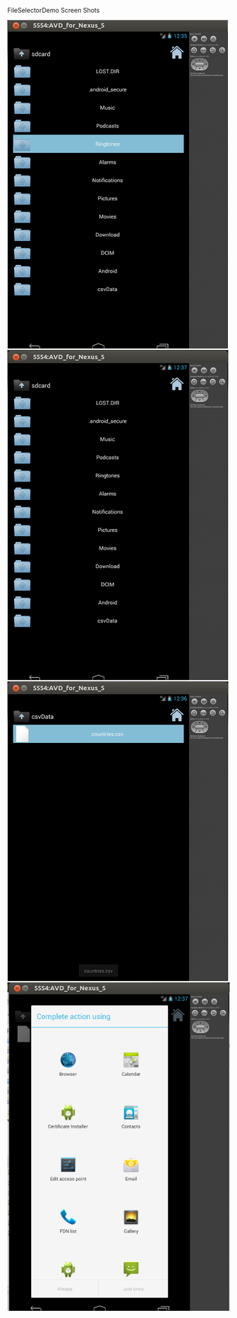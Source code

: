 
FileSelectorDemo Screen Shots

![](https://github.com/SwapnilChaudhari/FileSelectorDemo/blob/master/FIleSelector/fileselect1.png)![](https://github.com/SwapnilChaudhari/FileSelectorDemo/blob/master/FIleSelector/fileselect2.png)![](https://github.com/SwapnilChaudhari/FileSelectorDemo/blob/master/FIleSelector/file_select_3.png)![](https://github.com/SwapnilChaudhari/FileSelectorDemo/blob/master/FIleSelector/file_select_5.png)
